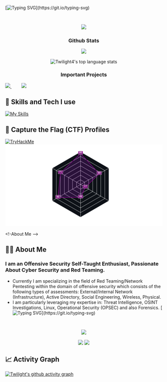 [![Typing SVG](https://readme-typing-svg.herokuapp.com?font=Fira+Code&duration=2000&pause=500&color=1FF773&multiline=true&width=435&height=180&lines=nc+-lvnp+1337;listening+on+%5Bany%5D+1337+...;connect+to+%5BTwilight4%5D+profile;%24+script+%2Fdev%2Fnull+-c+bash;Twilight4%40profile%3A~%24+.%2Fexploit;..............................;............PwN3d!............;..............................;..............................;..............................;..............................;..............................;)](https://git.io/typing-svg)

&nbsp;
<!--💬GREETINGSTITLE / FONTS: https://www.thefancytext.com/ and then paste on 🌐WEBSITE: https://github.com/denvercoder1/readme-typing-svg -->
<p align="center">
<img src="https://readme-typing-svg.herokuapp.com?font=Orbitron&pause=1000&color=27F76A&width=360&lines=%E2%96%91A%E2%96%91C%E2%96%91C%E2%96%91E%E2%96%91S%E2%96%91S%E2%96%91+%E2%96%91G%E2%96%91A%E2%96%91I%E2%96%91N%E2%96%91E%E2%96%91D%E2%96%91">

<!-- ###########################################  ########################################### -->
<!--📊STATSGRAPH / 🌐WEBSITE: https://github.com/Twilight4/github-readme-stats -->
<h3 align="center"> Github Stats </h3>
<!--
            &nbsp; -> space
            &emsp; -> 4x(&nbsp;)
-->

<p align="center">
  <img src="http://github-readme-streak-stats.herokuapp.com?user=Twilight4&theme=tokyonight&date_format=j%20M%5B%20Y%5D&border=1A1B27"/>
</p>

<p align="center">
  <img src="https://github-readme-stats.vercel.app/api/top-langs/?username=Twilight4&layout=compact&theme=tokyonight" alt="Twilight4's top language stats" /> 
</p>

<!-- Important Projects -->
<h3 align="center"> Important Projects </h3>

<a href="https://github.com/Twilight4/dotfiles">
  <img src="https://github-readme-stats.vercel.app/api/pin/?username=Twilight4&repo=dotfiles&layout=compact&theme=tokyonight" />
</a>
&emsp;&emsp;
<a href="https://github.com/Twilight4/nobility">
  <img src="https://github-readme-stats.vercel.app/api/pin/?username=Twilight4&repo=nobility&layout=compact&theme=tokyonight" />
</a>
<!-- Important Projects -->

<!-- ###########################################  ########################################### -->
<!-- Skills -->
## 🎯 Skills and Tech I use
[![My Skills](https://skillicons.dev/icons?i=bash,powershell,docker,aws,emacs,linux,git,github,linkedin&perline=13&theme=dark)](https://skillicons.dev)
<!-- Skills -->

<!-- Profiles -->
## 🏁 Capture the Flag (CTF) Profiles
<div style="display: flex;">
   <a href="https://tryhackme.com/p/twilightt"><img src="https://tryhackme-badges.s3.amazonaws.com/twilightt.png" alt="TryHackMe"></a>
</div>

<a href="https://tryhackme.com/p/twilightt">
  <img src="skills.svg" alt="Skills">
</a>
<!--
   <a href="https://app.hackthebox.com/profile/1431815"><img src="https://www.hackthebox.eu/badge/image/1431815" alt="HackTheBox"></a>
   <a href="https://ctftime.org/user/twilightt"><img src="https://ctftime.org/user/id" alt="CTFtime"></a>
-->
<!-- Profiles -->

<!-- ###########################################  ########################################### -->
<!-About Me -->
## 👨‍💻 About Me
### I am an Offensive Security Self-Taught Enthusiast, Passionate About Cyber Security and Red Teaming.
- Currently I am specializing in the field of Red Teaming/Network Pentesting within the domain of offensive security which consists of the following types of assessments: External/Internal Network (Infrastructure), Active Directory, Social Engineering, Wireless, Physical.
- I am particularly leveraging my expertise in: Threat Intelligence, OSINT Investigations, Linux, Operational Security (OPSEC) and also Forensics. [![Typing SVG](https://readme-typing-svg.herokuapp.com?color=1FF773&width=750&lines=Linux,+Cybersecurity,+Coding,+Networking,+Money+Laundering+(jk).)](https://git.io/typing-svg)
<!-- About Me -->

<!-- ###########################################  ########################################### -->
&nbsp;

<p align="center">
<img src="https://i.imgur.com/x1KbuCq.gif" width="500">
<p align="center">
  <img src="https://github.com/Twilight4/Twilight4/blob/snake/snake-dark.svg#gh-light-mode-only"/>
  <img src="https://github.com/Twilight4/Twilight4/blob/snake/snake-dark.svg#gh-dark-mode-only"/>
</p>

<!-- ###########################################  ########################################### -->
<!--📈ACTIVITYGRAPH / 🌐WEBSITE: https://github.com/Ashutosh00710/github-readme-activity-graph#customization -->
## 📈 Activity Graph
<p align="center">
<a href="https://github.com/Twilight4/github-readme-activity-graph">
            
 [![Twilight's github activity graph](https://github-readme-activity-graph.vercel.app/graph?username=Twilight4&theme=github-compact)](https://github.com/ashutosh00710/github-readme-activity-graph)
 
<!-- ########################################### END ########################################### -->
